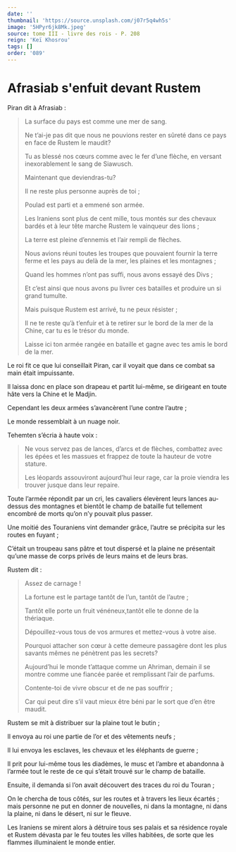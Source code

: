 ```yaml
---
date: ''
thumbnail: 'https://source.unsplash.com/j07r5q4wh5s'
image: '5HPyr6jk8Mk.jpeg'
source: tome III - livre des rois - P. 208
reign: 'Keï Khosrou'
tags: []
order: '089'
---
```


# Afrasiab s'enfuit devant Rustem

Piran dit à Afrasiab :

> La surface du pays est comme une mer de sang.
>
> Ne t’ai-je pas dit que nous ne pouvions rester en sûreté dans ce pays en face de Rustem le maudit?
>
> Tu as blessé nos cœurs comme avec le fer d’une flèche, en versant inexorablement le sang de Siawusch.
>
> Maintenant que deviendras-tu?
>
> Il ne reste plus personne auprès de toi ;
>
> Poulad est parti et a emmené son armée.
>
> Les Iraniens sont plus de cent mille, tous montés sur des chevaux bardés et à leur tête marche Rustem le vainqueur des lions ;
>
> La terre est pleine d’ennemis et l’air rempli de flèches.
>
> Nous avions réuni toutes les troupes que pouvaient fournir la terre ferme et les pays au delà de la mer, les plaines et les montagnes ;
>
> Quand les hommes n’ont pas suffi, nous avons essayé des Divs ;
>
> Et c’est ainsi que nous avons pu livrer ces batailles et produire un si grand tumulte.
>
> Mais puisque Rustem est arrivé, tu ne peux résister ;
>
> Il ne te reste qu’à t’enfuir et à te retirer sur le bord de la mer de la Chine, car tu es le trésor du monde.
>
> Laisse ici ton armée rangée en bataille et gagne avec tes amis le bord de la mer.

Le roi fit ce que lui conseillait Piran, car il voyait que dans ce combat sa main était impuissante.

Il laissa donc en place son drapeau et partit lui-même, se dirigeant en toute hâte vers la Chine et le Madjin.

Cependant les deux armées s’avancèrent l’une contre l’autre ;

Le monde ressemblait à un nuage noir.

Tehemten s’écria à haute voix :

> Ne vous servez pas de lances, d’arcs et de flèches, combattez avec les épées et les massues et frappez de toute la hauteur de votre stature.
>
> Les léopards assouviront aujourd’hui leur rage, car la proie viendra les trouver jusque dans leur repaire.

Toute l’armée répondit par un cri, les cavaliers élevèrent leurs lances au-dessus des montagnes et bientôt le champ de bataille fut tellement encombré de morts qu’on n’y pouvait plus passer.

Une moitié des Touraniens vint demander grâce, l’autre se précipita sur les routes en fuyant ;

C’était un troupeau sans pâtre et tout dispersé et la plaine ne présentait qu’une masse de corps privés de leurs mains et de leurs bras.

Rustem dit :

> Assez de carnage !
>
> La fortune est le partage tantôt de l’un, tantôt de l’autre ;
>
> Tantôt elle porte un fruit vénéneux,tantôt elle te donne de la thériaque.
>
> Dépouillez-vous tous de vos armures et mettez-vous à votre aise.
>
> Pourquoi attacher son cœur à cette demeure passagère dont les plus savants mêmes ne pénètrent pas les secrets?
>
> Aujourd’hui le monde t’attaque comme un Ahriman, demain il se montre comme une fiancée parée et remplissant l’air de parfums.
>
> Contente-toi de vivre obscur et de ne pas souffrir ;
>
> Car qui peut dire s’il vaut mieux être béni par le sort que d’en être maudit.

Rustem se mit à distribuer sur la plaine tout le butin ;

Il envoya au roi une partie de l’or et des vêtements neufs ;

Il lui envoya les esclaves, les chevaux et les éléphants de guerre ;

Il prit pour lui-même tous les diadèmes, le musc et l’ambre et abandonna à l’armée tout le reste de ce qui s’était trouvé sur le champ de bataille.

Ensuite, il demanda si l’on avait découvert des traces du roi du Touran ;

On le chercha de tous côtés, sur les routes et à travers les lieux écartés ; mais personne ne put en donner de nouvelles, ni dans la montagne, ni dans la plaine, ni dans le désert, ni sur le fleuve.

Les Iraniens se mirent alors à détruire tous ses palais et sa résidence royale et Rustem dévasta par le feu toutes les villes habitées, de sorte que les flammes illuminaient le monde entier.
